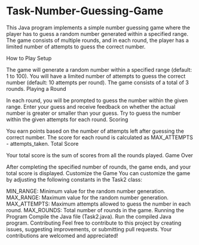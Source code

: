 # Task-Number-Guessing-Game

This Java program implements a simple number guessing game where the player has to guess a random number generated within a specified range. The game consists of multiple rounds, and in each round, the player has a limited number of attempts to guess the correct number.

How to Play
Setup

The game will generate a random number within a specified range (default: 1 to 100).
You will have a limited number of attempts to guess the correct number (default: 10 attempts per round).
The game consists of a total of 3 rounds.
Playing a Round

In each round, you will be prompted to guess the number within the given range.
Enter your guess and receive feedback on whether the actual number is greater or smaller than your guess.
Try to guess the number within the given attempts for each round.
Scoring

You earn points based on the number of attempts left after guessing the correct number.
The score for each round is calculated as MAX_ATTEMPTS - attempts_taken.
Total Score

Your total score is the sum of scores from all the rounds played.
Game Over

After completing the specified number of rounds, the game ends, and your total score is displayed.
Customize the Game
You can customize the game by adjusting the following constants in the Task2 class:

MIN_RANGE: Minimum value for the random number generation.
MAX_RANGE: Maximum value for the random number generation.
MAX_ATTEMPTS: Maximum attempts allowed to guess the number in each round.
MAX_ROUNDS: Total number of rounds in the game.
Running the Program
Compile the Java file (Task2.java).
Run the compiled Java program.
Contributing
Feel free to contribute to this project by creating issues, suggesting improvements, or submitting pull requests. Your contributions are welcomed and appreciated!
